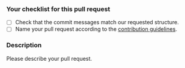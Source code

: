 ### Your checklist for this pull request

- [ ] Check that the commit messages match our requested structure.
- [ ] Name your pull request according to the [contribution guidelines](../docs/CONTRIBUTING.md).

### Description
Please describe your pull request.

